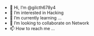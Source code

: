 - 👋 Hi, I’m @gilcth678y4
- 👀 I’m interested in Hacking
- 🌱 I’m currently learning ...
- 💞️ I’m looking to collaborate on Network
- 📫 How to reach me ...

<!---
gilcth678y4/gilcth678y4 is a ✨ special ✨ repository because its `README.md` (this file) appears on your GitHub profile.
You can click the Preview link to take a look at your changes.
--->
